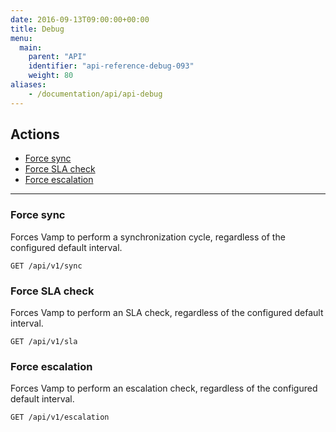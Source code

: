 ```yaml
---
date: 2016-09-13T09:00:00+00:00
title: Debug
menu:
  main:
    parent: "API"
    identifier: "api-reference-debug-093"
    weight: 80
aliases:
    - /documentation/api/api-debug
---
```


## Actions
 
 * [Force sync](/documentation/api/v0.9.3/api-debug/#force-sync)
 * [Force SLA check](/documentation/api/v0.9.3/api-debug/#force-sla-check)
 * [Force escalation](/documentation/api/v0.9.3/api-debug/#force-escalation) 

-------------------

### Force sync

Forces Vamp to perform a synchronization cycle, regardless of the configured default interval.

	GET /api/v1/sync
	
### Force SLA check	

Forces Vamp to perform an SLA check, regardless of the configured default interval.

	GET /api/v1/sla

### Force escalation	

Forces Vamp to perform an escalation check, regardless of the configured default interval.

	GET /api/v1/escalation